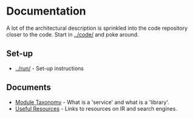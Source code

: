 # Documentation

A lot of the architectural description is sprinkled into the code repository closer to the code. 
Start in [../code/](../code/) and poke around.

## Set-up

* [../run/](../run/) - Set-up instructions

## Documents

* [Module Taxonomy](module-taxonomy.md) - What is a 'service' and what is a 'library'.
* [Useful Resources](useful-resources.md) - Links to resources on IR and search engines.
